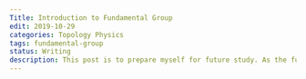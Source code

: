 ```yaml
---
Title: Introduction to Fundamental Group
edit: 2019-10-29
categories: Topology Physics
tags: fundamental-group
status: Writing
description: This post is to prepare myself for future study. As the fundamental group plays an important role in many parts of topological insulators.
---
```


$$
\newcommand{\ket}[1]{\vert {#1} \rangle}
\newcommand{\bra}[1]{\langle {#1} \vert}
\newcommand{\braket}[2]{\left\langle {#1}\! \mid \!{#2} \right\rangle}
\newcommand{\Partial}[2]{\frac{\partial {#1}}{\partial{#2}}}
\newcommand{\emath}{\mathrm e}
$$

